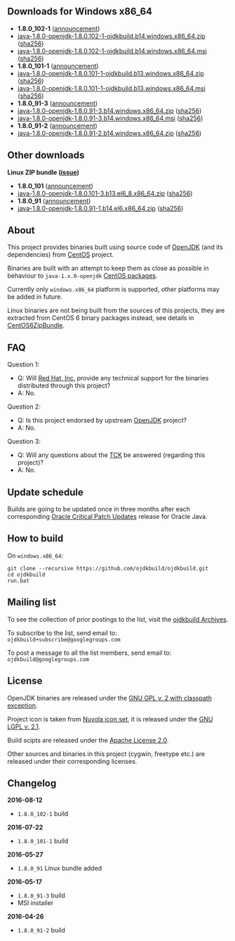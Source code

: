 Downloads for Windows x86_64
----------------------------

 - **1.8.0_102-1** ([announcement](https://groups.google.com/d/msg/ojdkbuild/oVUgQb6KCbg/sDpbzZT-CQAJ))
  - [java-1.8.0-openjdk-1.8.0.102-1-ojdkbuild.b14.windows.x86_64.zip](https://github.com/ojdkbuild/ojdkbuild/releases/download/1.8.0.102-1/java-1.8.0-openjdk-1.8.0.102-1-ojdkbuild.b14.windows.x86_64.zip) ([sha256](https://github.com/ojdkbuild/ojdkbuild/blob/master/resources/checksums/java-1.8.0-openjdk-1.8.0.102-1-ojdkbuild.b14.windows.x86_64.zip.sha256))
  - [java-1.8.0-openjdk-1.8.0.102-1-ojdkbuild.b14.windows.x86_64.msi](https://github.com/ojdkbuild/ojdkbuild/releases/download/1.8.0.102-1/java-1.8.0-openjdk-1.8.0.102-1-ojdkbuild.b14.windows.x86_64.msi) ([sha256](https://github.com/ojdkbuild/ojdkbuild/blob/master/resources/checksums/java-1.8.0-openjdk-1.8.0.102-1-ojdkbuild.b14.windows.x86_64.msi.sha256))
 - **1.8.0_101-1** ([announcement](https://groups.google.com/d/msg/ojdkbuild/fFKQRnt8NtU/CNazJ8KFAwAJ))
  - [java-1.8.0-openjdk-1.8.0.101-1-ojdkbuild.b13.windows.x86_64.zip](https://github.com/ojdkbuild/ojdkbuild/releases/download/1.8.0.101-1/java-1.8.0-openjdk-1.8.0.101-1-ojdkbuild.b13.windows.x86_64.zip) ([sha256](https://github.com/ojdkbuild/ojdkbuild/blob/master/resources/checksums/java-1.8.0-openjdk-1.8.0.101-1-ojdkbuild.b13.windows.x86_64.zip.sha256))
  - [java-1.8.0-openjdk-1.8.0.101-1-ojdkbuild.b13.windows.x86_64.msi](https://github.com/ojdkbuild/ojdkbuild/releases/download/1.8.0.101-1/java-1.8.0-openjdk-1.8.0.101-1-ojdkbuild.b13.windows.x86_64.msi) ([sha256](https://github.com/ojdkbuild/ojdkbuild/blob/master/resources/checksums/java-1.8.0-openjdk-1.8.0.101-1-ojdkbuild.b13.windows.x86_64.msi.sha256))
 - **1.8.0_91-3** ([announcement](https://groups.google.com/d/msg/ojdkbuild/evdWEomOP5E/Ms2B1cz1CQAJ))
  - [java-1.8.0-openjdk-1.8.0.91-3.b14.windows.x86_64.zip](https://github.com/ojdkbuild/ojdkbuild/releases/download/1.8.0.91-3/java-1.8.0-openjdk-1.8.0.91-3.b14.windows.x86_64.zip) ([sha256](https://github.com/ojdkbuild/ojdkbuild/blob/master/resources/checksums/java-1.8.0-openjdk-1.8.0.91-3.b14.windows.x86_64.zip.sha256))
  - [java-1.8.0-openjdk-1.8.0.91-3.b14.windows.x86_64.msi](https://github.com/ojdkbuild/ojdkbuild/releases/download/1.8.0.91-3/java-1.8.0-openjdk-1.8.0.91-3.b14.windows.x86_64.msi) ([sha256](https://github.com/ojdkbuild/ojdkbuild/blob/master/resources/checksums/java-1.8.0-openjdk-1.8.0.91-3.b14.windows.x86_64.msi.sha256))
 - **1.8.0_91-2** ([announcement](https://groups.google.com/d/msg/ojdkbuild/WDXg0deZ57Q/K2G8eQiIBAAJ))
  - [java-1.8.0-openjdk-1.8.0.91-2.b14.windows.x86_64.zip](https://github.com/ojdkbuild/ojdkbuild/releases/download/1.8.0.91-2/java-1.8.0-openjdk-1.8.0.91-2.b14.windows.x86_64.zip) ([sha256](https://github.com/ojdkbuild/ojdkbuild/blob/master/resources/checksums/java-1.8.0-openjdk-1.8.0.91-2.b14.windows.x86_64.zip.sha256))

Other downloads
---------------

**Linux ZIP bundle ([issue](https://github.com/ojdkbuild/ojdkbuild/issues/1))**

 - **1.8.0_101** ([announcement](https://groups.google.com/d/msg/ojdkbuild/fFKQRnt8NtU/CNazJ8KFAwAJ))
  - [java-1.8.0-openjdk-1.8.0.101-3.b13.el6_8.x86_64.zip](https://github.com/ojdkbuild/ojdkbuild/releases/download/1.8.0.101-1/java-1.8.0-openjdk-1.8.0.101-3.b13.el6_8.x86_64.zip) ([sha256](https://github.com/ojdkbuild/ojdkbuild/blob/master/resources/checksums/java-1.8.0-openjdk-1.8.0.101-3.b13.el6_8.x86_64.zip.sha256))
 - **1.8.0_91** ([announcement](https://groups.google.com/d/msg/ojdkbuild/CyhLLruQF0Y/NesYKYa7AAAJ))
  - [java-1.8.0-openjdk-1.8.0.91-1.b14.el6.x86_64.zip](https://github.com/ojdkbuild/ojdkbuild/releases/download/1.8.0.91-3/java-1.8.0-openjdk-1.8.0.91-1.b14.el6.x86_64.zip) ([sha256](https://github.com/ojdkbuild/ojdkbuild/blob/master/resources/checksums/java-1.8.0-openjdk-1.8.0.91-1.b14.el6.x86_64.zip.sha256))

About
-----

This project provides binaries built using source code of [OpenJDK](http://openjdk.java.net/) (and its dependencies) from [CentOS](https://www.centos.org/) project.

Binaries are built with an attempt to keep them as close as possible in behaviour to `java-1.x.0-openjdk` [CentOS packages](https://git.centos.org/summary/?r=rpms/java-1.8.0-openjdk).

Currently only `windows.x86_64` platform is supported, other platforms may be added in future.

Linux binaries are not being built from the sources of this projects, they are extracted from CentOS 6 binary packages instead, see details in [CentOS6ZipBundle](https://github.com/ojdkbuild/ojdkbuild/wiki/CentOS6ZipBundle).

FAQ
---

Question 1:

 - Q: Will [Red Hat, Inc.](https://www.redhat.com/en) provide any technical support for the binaries distributed through this project?
 - A: No.

Question 2:

 - Q: Is this project endorsed by upstream [OpenJDK](http://openjdk.java.net/) project?
 - A: No.

Question 3:

 - Q: Will any questions about the [TCK](https://en.wikipedia.org/wiki/Technology_Compatibility_Kit) be answered (regarding this project)?
 - A: No.

Update schedule
---------------

Builds are going to be updated once in three months after each corresponding [Oracle Critical Patch Updates](http://www.oracle.com/technetwork/topics/security/alerts-086861.html) release for Oracle Java.

How to build
------------

On `windows.x86_64`:

    git clone --recursive https://github.com/ojdkbuild/ojdkbuild.git
    cd ojdkbuild
    run.bat

Mailing list
------------

To see the collection of prior postings to the list, visit the [ojdkbuild Archives](https://groups.google.com/forum/#!forum/ojdkbuild).

To subscribe to the list, send email to: `ojdkbuild+subscribe@googlegroups.com`

To post a message to all the list members, send email to: `ojdkbuild@googlegroups.com`

License
-------

OpenJDK binaries are released under the [GNU GPL v. 2 with classpath exception](https://github.com/ojdkbuild/ojdkbuild/blob/master/LICENSE).

Project icon is taken from [Nuvola icon set](http://www.icon-king.com/projects/nuvola/), it is released under the [GNU LGPL v. 2.1](https://www.gnu.org/licenses/old-licenses/lgpl-2.1.en.html).

Build scipts are released under the [Apache License 2.0](http://www.apache.org/licenses/LICENSE-2.0).

Other sources and binaries in this project (cygwin, freetype etc.) are released under their corresponding licenses.

Changelog
---------

**2016-08-12**

 * `1.8.0_102-1` build

**2016-07-22**

 * `1.8.0_101-1` build

**2016-05-27**

 * `1.8.0_91` Linux bundle added

**2016-05-17**

  * `1.8.0_91-3` build
  * MSI installer 

**2016-04-26**

  * `1.8.0_91-2` build


